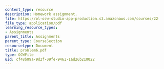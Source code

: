 ```yaml
---
content_type: resource
description: Homework assignment.
file: https://ol-ocw-studio-app-production.s3.amazonaws.com/courses/22-314j-structural-mechanics-in-nuclear-power-technology-fall-2006/cf48b09a9d2f09fe94611ad26b210022_problem6.pdf
file_type: application/pdf
learning_resource_types:
- Assignments
parent_title: Assignments
parent_type: CourseSection
resourcetype: Document
title: problem6.pdf
type: OCWFile
uid: cf48b09a-9d2f-09fe-9461-1ad26b210022
---
```

